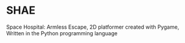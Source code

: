 # SHAE
Space Hospital: Armless Escape, 
2D platformer created with Pygame, 
Written in the Python programming language
